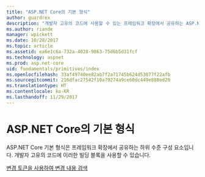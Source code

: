 ```yaml
---
title: "ASP.NET Core의 기본 형식"
author: guardrex
description: "개발자 고유의 코드에 사용할 수 있는 프레임워크 확장에서 공유하는 ASP.NET Core 구성 요소에 대한 문서를 검색합니다."
ms.author: riande
manager: wpickett
ms.date: 10/28/2017
ms.topic: article
ms.assetid: ea6e1c6a-732a-4028-9863-75d6b5d31fcf
ms.technology: aspnet
ms.prod: asp.net-core
uid: fundamentals/primitives/index
ms.openlocfilehash: 33af49740ee82ab7f2a71745b624d53077f22afb
ms.sourcegitcommit: 216dfac27542f10a79274a9ce60dc449e888ed20
ms.translationtype: HT
ms.contentlocale: ko-KR
ms.lasthandoff: 11/29/2017
---
```

# <a name="primitives-in-aspnet-core"></a>ASP.NET Core의 기본 형식

ASP.NET Core 기본 형식은 프레임워크 확장에서 공유하는 하위 수준 구성 요소입니다. 개발자 고유의 코드에 이러한 빌딩 블록을 사용할 수 있습니다.

[변경 토큰을 사용하여 변경 내용 검색](xref:fundamentals/primitives/change-tokens)

